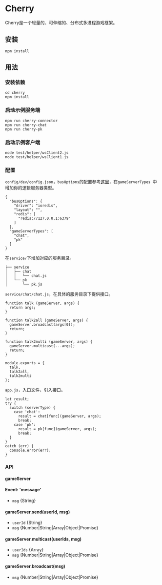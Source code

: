# Cherry
Cherry是一个轻量的、可伸缩的、分布式多进程游戏框架。

## 安装
```
npm install
```

## 用法
### 安装依赖
```
cd cherry
npm install
```
### 启动示例服务端
```
npm run cherry-connector
npm run cherry-chat
npm run cherry-pk
```
### 启动示例客户端
```
node test/helper/wsClient2.js
node test/helper/wsClient1.js
```
### 配置
`config/dev/config.json`，`busOptions`的配置参考[这里](https://capriza.github.io/node-busmq/usage/)，在`gameServerTypes `中增加你的逻辑服务器类型。

```
{
  "busOptions": {
    "driver": "ioredis",
    "layout": "",
    "redis": [
      "redis://127.0.0.1:6379"
    ]
  },
  "gameServerTypes": [
    "chat",
    "pk"
  ]
}
```
在`service/`下增加对应的服务目录。

```
├── service
│   ├── chat
│   │   └── chat.js
│   └── pk
│       └── pk.js
```
`service/chat/chat.js`，在具体的服务目录下提供接口。

```
function talk (gameServer, args) {
  return args;
}

function talk2all (gameServer, args) {
  gameServer.broadcast(args[0]);
  return;
}

function talk2multi (gameServer, args) {
  gameServer.multicast(...args);
  return;
}

module.exports = {
  talk,
  talk2all,
  talk2multi
};
```
`app.js`，入口文件，引入接口。

```
let result;
try {
  switch (serverType) {
    case 'chat':
      result = chat[func](gameServer, args);
      break;
    case 'pk':
      result = pk[func](gameServer, args);
      break;
  }
}
catch (err) {
  console.error(err);
}
```
### API
#### gameServer
#### Event: 'message'
* `msg` {String}

#### gameServer.send(userId, msg)
* `userId` {String}
* `msg` {Number|String|Array|Object|Promise}

#### gameServer.multicast(userIds, msg)
* `userIds` {Array}
* `msg` {Number|String|Array|Object|Promise}

#### gameServer.broadcast(msg)
* `msg` {Number|String|Array|Object|Promise}